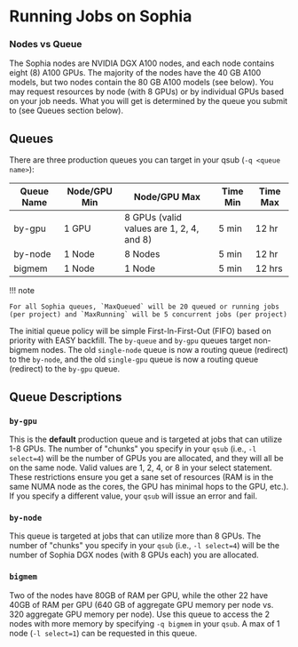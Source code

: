 # Running Jobs on Sophia

### Nodes vs Queue
The Sophia nodes are NVIDIA DGX A100 nodes, and each node contains eight (8) A100 GPUs. 
The majority of the nodes have the 40 GB A100 models, but two nodes contain the 80 GB A100 models (see below). 
You may request resources by node (with 8 GPUs) or by individual GPUs based on your job needs. 
What you will get is determined by the queue you submit to (see Queues section below).

## <a name="Sophia-Queues"></a>Queues

There are three production queues you can target in your qsub (`-q <queue name>`):

| Queue Name  | Node/GPU Min | Node/GPU Max                             | Time Min | Time Max |
|-------------|--------------|------------------------------------------|----------|----------|
| by-gpu      | 1 GPU        | 8 GPUs (valid values are 1, 2, 4, and 8) | 5 min    | 12 hr    |
| by-node     | 1 Node       | 8 Nodes                                  | 5 min    | 12 hr    |
| bigmem      | 1 Node       | 1 Node                                   | 5 min    | 12 hrs   |

!!!  note

    For all Sophia queues, `MaxQueued` will be 20 queued or running jobs (per project) and `MaxRunning` will be 5 concurrent jobs (per project)

The initial queue policy will be simple First-In-First-Out (FIFO) based on priority with EASY backfill. 
The `by-queue` and `by-gpu` queues target non-bigmem nodes. 
The old `single-node` queue is now a routing queue (redirect) to the `by-node`, and the old `single-gpu` queue is now a routing queue (redirect) to the `by-gpu` queue.

## <a name="Sophia-Queues"></a>Queue Descriptions

### `by-gpu`

This is the **default** production queue and is targeted at jobs that can utilize 1-8 GPUs. 
The number of "chunks" you specify in your `qsub` (i.e., `-l select=4`) will be the number of GPUs you are allocated, and they will all be on the same node. 
Valid values are 1, 2, 4, or 8 in your select statement. 
These restrictions ensure you get a sane set of resources (RAM is in the same NUMA node as the cores, the GPU has minimal hops to the GPU, etc.). 
If you specify a different value, your `qsub` will issue an error and fail.

### `by-node`

This queue is targeted at jobs that can utilize more than 8 GPUs. 
The number of "chunks" you specify in your `qsub` (i.e., `-l select=4`) will be the number of Sophia DGX nodes (with 8 GPUs each) you are allocated.

### `bigmem`

Two of the nodes have 80GB of RAM per GPU, while the other 22 have 40GB of RAM per GPU (640 GB of aggregate GPU memory per node vs. 320 aggregate GPU memory per node). 
Use this queue to access the 2 nodes with more memory by specifying `-q bigmem` in your `qsub`. 
A max of 1 node (`-l select=1`) can be requested in this queue.
